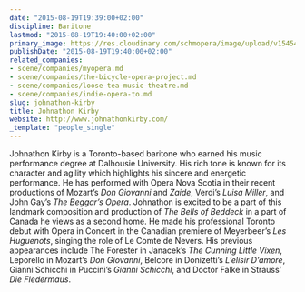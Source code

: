 ```yaml
---
date: "2015-08-19T19:39:00+02:00"
discipline: Baritone
lastmod: "2015-08-19T19:40:00+02:00"
primary_image: https://res.cloudinary.com/schmopera/image/upload/v1545409169/media/webhook-uploads/1440005863579/KirbyHeadshot-SeriousSquare.jpg.jpg
publishDate: "2015-08-19T19:40:00+02:00"
related_companies:
- scene/companies/myopera.md
- scene/companies/the-bicycle-opera-project.md
- scene/companies/loose-tea-music-theatre.md
- scene/companies/indie-opera-to.md
slug: johnathon-kirby
title: Johnathon Kirby
website: http://www.johnathonkirby.com/
_template: "people_single"
---
```


Johnathon Kirby is a Toronto-based baritone who earned his music performance degree at Dalhousie University.  His rich tone is known for its character and agility which highlights his sincere and energetic performance.  He has performed with Opera Nova Scotia in their recent productions of Mozart’s *Don Giovanni* and *Zaide*, Verdi’s *Luisa Miller*, and John Gay’s *The Beggar’s Opera*. Johnathon is excited to be a part of this landmark composition and production of *The Bells of Beddeck* in a part of Canada he views as a second home.  He made his professional Toronto debut with Opera in Concert in the Canadian premiere of Meyerbeer’s *Les Huguenots*, singing the role of Le Comte de Nevers.  His previous appearances include The Forester in Janacek’s *The Cunning Little Vixen*, Leporello in Mozart’s *Don Giovanni*, Belcore in Donizetti’s *L’elisir D’amore*, Gianni Schicchi in Puccini’s *Gianni Schicchi*, and Doctor Falke in Strauss’ *Die Fledermaus*.
